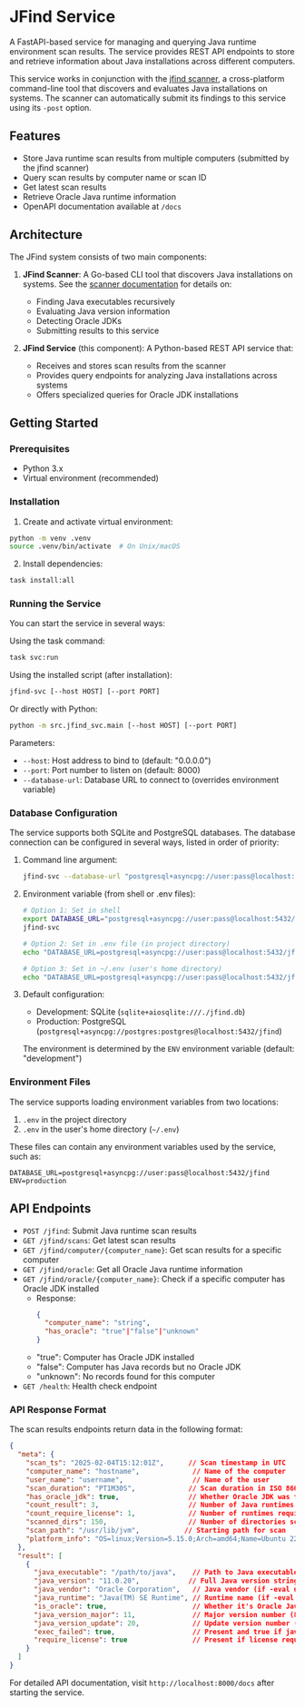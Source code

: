 # JFind Service

A FastAPI-based service for managing and querying Java runtime environment scan results. The service provides REST API endpoints to store and retrieve information about Java installations across different computers.

This service works in conjunction with the [jfind scanner](./scanner/README.md), a cross-platform command-line tool that discovers and evaluates Java installations on systems. The scanner can automatically submit its findings to this service using its `-post` option.

## Features

- Store Java runtime scan results from multiple computers (submitted by the jfind scanner)
- Query scan results by computer name or scan ID
- Get latest scan results
- Retrieve Oracle Java runtime information
- OpenAPI documentation available at `/docs`

## Architecture

The JFind system consists of two main components:

1. **JFind Scanner**: A Go-based CLI tool that discovers Java installations on systems. See the [scanner documentation](./scanner/README.md) for details on:
   - Finding Java executables recursively
   - Evaluating Java version information
   - Detecting Oracle JDKs
   - Submitting results to this service

2. **JFind Service** (this component): A Python-based REST API service that:
   - Receives and stores scan results from the scanner
   - Provides query endpoints for analyzing Java installations across systems
   - Offers specialized queries for Oracle JDK installations

## Getting Started

### Prerequisites

- Python 3.x
- Virtual environment (recommended)

### Installation

1. Create and activate virtual environment:
```bash
python -m venv .venv
source .venv/bin/activate  # On Unix/macOS
```

2. Install dependencies:
```bash
task install:all
```

### Running the Service

You can start the service in several ways:

Using the task command:
```bash
task svc:run
```

Using the installed script (after installation):
```bash
jfind-svc [--host HOST] [--port PORT]
```

Or directly with Python:
```bash
python -m src.jfind_svc.main [--host HOST] [--port PORT]
```

Parameters:
- `--host`: Host address to bind to (default: "0.0.0.0")
- `--port`: Port number to listen on (default: 8000)
- `--database-url`: Database URL to connect to (overrides environment variable)

### Database Configuration

The service supports both SQLite and PostgreSQL databases. The database connection can be configured in several ways, listed in order of priority:

1. Command line argument:
   ```bash
   jfind-svc --database-url "postgresql+asyncpg://user:pass@localhost:5432/jfind"
   ```

2. Environment variable (from shell or .env files):
   ```bash
   # Option 1: Set in shell
   export DATABASE_URL="postgresql+asyncpg://user:pass@localhost:5432/jfind"
   jfind-svc

   # Option 2: Set in .env file (in project directory)
   echo "DATABASE_URL=postgresql+asyncpg://user:pass@localhost:5432/jfind" > .env

   # Option 3: Set in ~/.env (user's home directory)
   echo "DATABASE_URL=postgresql+asyncpg://user:pass@localhost:5432/jfind" > ~/.env
   ```

3. Default configuration:
   - Development: SQLite (`sqlite+aiosqlite:///./jfind.db`)
   - Production: PostgreSQL (`postgresql+asyncpg://postgres:postgres@localhost:5432/jfind`)
   
   The environment is determined by the `ENV` environment variable (default: "development")

### Environment Files

The service supports loading environment variables from two locations:
1. `.env` in the project directory
2. `.env` in the user's home directory (`~/.env`)

These files can contain any environment variables used by the service, such as:
```env
DATABASE_URL=postgresql+asyncpg://user:pass@localhost:5432/jfind
ENV=production
```

## API Endpoints

- `POST /jfind`: Submit Java runtime scan results
- `GET /jfind/scans`: Get latest scan results
- `GET /jfind/computer/{computer_name}`: Get scan results for a specific computer
- `GET /jfind/oracle`: Get all Oracle Java runtime information
- `GET /jfind/oracle/{computer_name}`: Check if a specific computer has Oracle JDK installed
  - Response: 
    ```json
    {
      "computer_name": "string",
      "has_oracle": "true"|"false"|"unknown"
    }
    ```
  - "true": Computer has Oracle JDK installed
  - "false": Computer has Java records but no Oracle JDK
  - "unknown": No records found for this computer
- `GET /health`: Health check endpoint

### API Response Format

The scan results endpoints return data in the following format:

```json
{
  "meta": {
    "scan_ts": "2025-02-04T15:12:01Z",      // Scan timestamp in UTC
    "computer_name": "hostname",             // Name of the computer
    "user_name": "username",                 // Name of the user
    "scan_duration": "PT1M30S",             // Scan duration in ISO 8601 duration format
    "has_oracle_jdk": true,                 // Whether Oracle JDK was found
    "count_result": 3,                      // Number of Java runtimes found
    "count_require_license": 1,             // Number of runtimes requiring license
    "scanned_dirs": 150,                    // Number of directories scanned
    "scan_path": "/usr/lib/jvm",           // Starting path for scan
    "platform_info": "OS=linux;Version=5.15.0;Arch=amd64;Name=Ubuntu 22.04.2 LTS"  // Platform information
  },
  "result": [
    {
      "java_executable": "/path/to/java",    // Path to Java executable
      "java_version": "11.0.20",            // Full Java version string (if -eval used)
      "java_vendor": "Oracle Corporation",   // Java vendor (if -eval used)
      "java_runtime": "Java(TM) SE Runtime", // Runtime name (if -eval used)
      "is_oracle": true,                     // Whether it's Oracle Java
      "java_version_major": 11,              // Major version number (8 for 1.8.0, 11 for 11.0.20)
      "java_version_update": 20,             // Update version number (202 for 1.8.0_202, 20 for 11.0.20)
      "exec_failed": true,                   // Present and true if java -version execution failed
      "require_license": true                // Present if license requirement is determined (true/false)
    }
  ]
}
```

For detailed API documentation, visit `http://localhost:8000/docs` after starting the service.